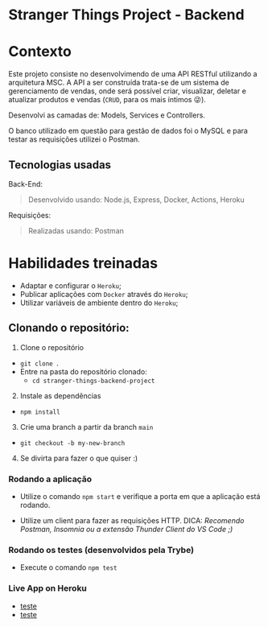 # Stranger Things Project - Backend

# Contexto
Este projeto consiste no desenvolvimendo de uma API RESTful utilizando a arquitetura MSC. A API a ser construída trata-se de um sistema de gerenciamento de vendas, onde será possível criar, visualizar, deletar e atualizar produtos e vendas (`CRUD`, para os mais íntimos 😜).

Desenvolvi as camadas de: Models, Services e Controllers.

O banco utilizado em questão para gestão de dados foi o MySQL e para testar as requisições utilizei o Postman.

## Tecnologias usadas

Back-End:
> Desenvolvido usando: Node.js, Express, Docker, Actions, Heroku

Requisições:
> Realizadas usando: Postman

# Habilidades treinadas

- Adaptar e configurar o `Heroku`;
- Publicar aplicações com `Docker` através do `Heroku`;
- Utilizar variáveis de ambiente dentro do `Heroku`;

## Clonando o repositório:

1. Clone o repositório
  * `git clone `.
  * Entre na pasta do repositório clonado:
    * `cd stranger-things-backend-project`

2. Instale as dependências
  * `npm install`

3. Crie uma branch a partir da branch `main`
  * `git checkout -b my-new-branch`

4. Se divirta para fazer o que quiser :)

### Rodando a aplicação
- Utilize o comando `npm start` e verifique a porta em que a aplicação está rodando.

- Utilize um client para fazer as requisições HTTP.
DICA: *Recomendo Postman, Insomnia ou a extensão Thunder Client do VS Code ;)*

### Rodando os testes (desenvolvidos pela Trybe)

- Execute o comando `npm test`

### Live App on Heroku

- [teste]()
- [teste]()

